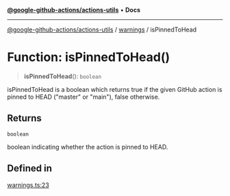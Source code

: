 [**@google-github-actions/actions-utils**](../../README.md) • **Docs**

***

[@google-github-actions/actions-utils](../../modules.md) / [warnings](../README.md) / isPinnedToHead

# Function: isPinnedToHead()

> **isPinnedToHead**(): `boolean`

isPinnedToHead is a boolean which returns true if the given GitHub action is
pinned to HEAD ("master" or "main"), false otherwise.

## Returns

`boolean`

boolean indicating whether the action is pinned to HEAD.

## Defined in

[warnings.ts:23](https://github.com/google-github-actions/actions-utils/blob/main/src/warnings.ts#L23)
